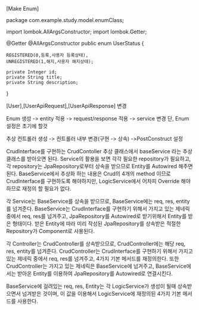 [Make Enum]

package com.example.study.model.enumClass;

import lombok.AllArgsConstructor;
import lombok.Getter;

@Getter
@AllArgsConstructor
public enum UserStatus {

    REGISTERED(0,등록,사용자 등록상태),
    UNREGISTERED(1,해지,사용자 해지상태);

    private Integer id;
    private String title;
    private String description;
}

[User],[UserApiRequest],[UserApiResponse] 변경

Enum 생성 -> entity 적용 -> request/response 적용 -> service 변경
단, Enum 설정은 초기에 할것

추상 컨트롤러 생성 -> 컨트롤러 내부 변경(구현 -> 상속) ->PostConstruct 설정

CrudInterface를 구현하는 CrudContoller 추상 클래스에서 baseService 라는 추상 클래스를 받아오면 된다.
Service의 활용을 보면 각각 필요한 repository가 필요하고, 각 repository는 JpaRepository로부터 상속을 받으므로 Entity를 Autowired 해주면 된다. 
BaseService에서 추상화 하는 내용은 Crud의 4개의 method 이므로 CrudInterface를 구현하도록 해야하지만,  LogicService에서 어차피 Override 해야하므로 재정의 할 필요가 없다.

각 Service는 BaseService를 상속을 받으므로, BaseService에는 req, res, entity를 넘겨준다.
BaseService는 CrudInterface를 구현하기 위해서 가지고 있는 제네릭 중에서 req, res를 넘겨주고, JpaRepository를 Autowired로 받기위해서 Entity를 받은 형태이다.
받은 Entity에 따라 미리 작성된 JpaRepository를 상속받은 적절한 Repository가 Component로 사용된다.

각 Controller는 CrudController를 상속받으므로, CrudController에는 해당 req, res, entity를 넘겨준다. 
CrudController는 CrudInterface를 구현하기 위해서 가지고 있는 제네릭 중에서 req, res를 넘겨주고, 4가지 기본 메서드를 재정의한다. 
또한 CrudController는 가지고 있는 제네릭은 BaseService에 넘겨주고, BaseService에서는 받아온 Entity를 이용하여 JpaRepository를 Autowired로 연결시킨다.

BaseService에 걸려있는 req, res, Entity는 각 LogicService가 생성이 될때 상속받으면서 넘겨받은 것이며, 이 값을 이용해서 LogicService에 재정의된 4가지 기본 메서드를 사용한다.


